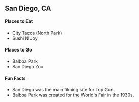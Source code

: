 ## San Diego, CA

#### Places to Eat
- City Tacos (North Park)
- Sushi N Joy

#### Places to Go
- Balboa Park
- San Diego Zoo

#### Fun Facts
- San Diego was the main filming site for Top Gun.
- Balboa Park was created for the World's Fair in the 1930s.

